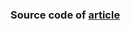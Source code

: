 
### Source code of [article](https://nightbaker.github.io/gitflow/azure/piplines/2019/12/24/azure-gitflow/)